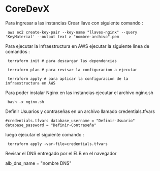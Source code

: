 # CoreDevX


Para ingresar  a las instancias Crear llave  con siguiente comando : 


<code> aws ec2 create-key-pair --key-name "llaves-nginx" --query 'KeyMaterial' --output text > "nombre-archivo".pem </code>


Para ejecutar la Infraestructura en AWS ejecutar la siguiente linea de comandos : 

<code> terraform init # para descargar las dependencias </code>

<code> terraform plan # para revisar la configuracion a ejecutar </code>

<code> terraform apply # para aplicar la configuracion de la infraestructura en AWS </code>


Para poder instalar Nginx en las instancias ejecutar el archivo nginx.sh 

<code> bash -x nginx.sh </code>


Definir Usuarios y contraseñas en un archivo llamado credentials.tfvars
 
<code>#credentials.tfvars
database_username = "Definir-Usuario"
database_password = "Definir-Contraseña" </code>


luego ejecutar el siguiente comando :

<code> terraform apply -var-file=credentials.tfvars </code>


Revisar el DNS entregado por el ELB en el navegador

alb_dns_name =  "nombre DNS" 
